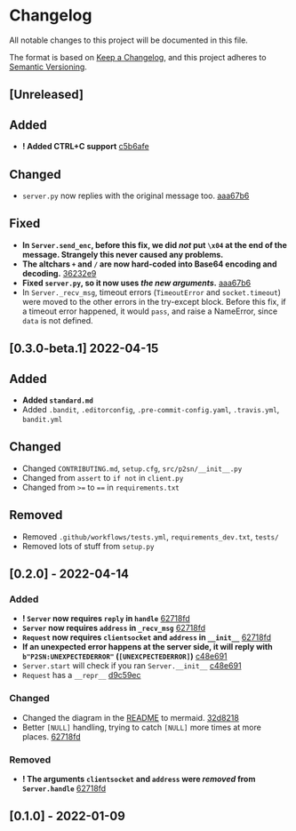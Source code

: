 # Changelog
All notable changes to this project will be documented in this file.

The format is based on [Keep a Changelog](https://keepachangelog.com/en/1.0.0/),
and this project adheres to [Semantic Versioning](https://semver.org/spec/v2.0.0.html).

## [Unreleased]
## Added
- **! Added CTRL+C support** [c5b6afe](https://github.com/koviubi56/p2sn/commit/c5b6afeaea2c9fb9f1dc857938a79a1f77545938#diff-8740706cc305b0ad918cd3c3385650f61d71d11ce22fabc08f7afa184fae64edR486-R506)
## Changed
- `server.py` now replies with the original message too. [aaa67b6](https://github.com/koviubi56/p2sn/commit/aaa67b6c60cefcde85b51e264e46e505902ad032#diff-791d4d41d3718d15d49180f3aacc8370b8cab07383f0d35b2713651cc0adfe46R10-R11)
## Fixed
- **In `Server.send_enc`, before this fix, we did _not_ put `\x04` at the end of the message. Strangely this never caused any problems.**
- **The altchars `+` and `/` are now hard-coded into Base64 encoding and decoding.** [36232e9](https://github.com/koviubi56/p2sn/commit/36232e9f38a3d4fe8d75ca7a757acd3e26771005)
- **Fixed `server.py`, so it now uses _the new arguments_.** [aaa67b6](https://github.com/koviubi56/p2sn/commit/aaa67b6c60cefcde85b51e264e46e505902ad032#diff-791d4d41d3718d15d49180f3aacc8370b8cab07383f0d35b2713651cc0adfe46R8)
- In `Server._recv_msg`, timeout errors (`TimeoutError` and `socket.timeout`) were moved to the other errors in the try-except block. Before this fix, if a timeout error happened, it would `pass`, and raise a NameError, since `data` is not defined.

## [0.3.0-beta.1] 2022-04-15
## Added
- **Added `standard.md`**
- Added `.bandit`, `.editorconfig`, `.pre-commit-config.yaml`, `.travis.yml`, `bandit.yml`
## Changed
- Changed `CONTRIBUTING.md`, `setup.cfg`, `src/p2sn/__init__.py`
- Changed from `assert` to `if not` in `client.py`
- Changed from `>=` to `==` in `requirements.txt`
## Removed
- Removed `.github/workflows/tests.yml`, `requirements_dev.txt`, `tests/`
- Removed lots of stuff from `setup.py`

## [0.2.0] - 2022-04-14
### Added
- **! `Server` now requires `reply` in `handle`** [62718fd](https://github.com/koviubi56/p2sn/commit/62718fd2011263e4920ef7fbcd10da6c579d3c33#diff-8740706cc305b0ad918cd3c3385650f61d71d11ce22fabc08f7afa184fae64edR446)
- **`Server` now requires `address` in `_recv_msg`** [62718fd](https://github.com/koviubi56/p2sn/commit/62718fd2011263e4920ef7fbcd10da6c579d3c33#diff-8740706cc305b0ad918cd3c3385650f61d71d11ce22fabc08f7afa184fae64edR215)
- **`Request` now requires `clientsocket` and `address` in `__init__`** [62718fd](https://github.com/koviubi56/p2sn/commit/62718fd2011263e4920ef7fbcd10da6c579d3c33#diff-8740706cc305b0ad918cd3c3385650f61d71d11ce22fabc08f7afa184fae64edR70-R77)
- **If an unexpected error happens at the server side, it will reply with `b"P2SN:UNEXPECTEDERROR"` (`[UNEXCPECTEDERROR]`)** [c48e691](https://github.com/koviubi56/p2sn/commit/c48e69185adf186e8fb3defe120086f9d8297753#diff-8740706cc305b0ad918cd3c3385650f61d71d11ce22fabc08f7afa184fae64edR402-R411)
- `Server.start` will check if you ran `Server.__init__` [c48e691](https://github.com/koviubi56/p2sn/commit/c48e69185adf186e8fb3defe120086f9d8297753#diff-8740706cc305b0ad918cd3c3385650f61d71d11ce22fabc08f7afa184fae64edR473-R477)
- `Request` has a `__repr__` [d9c59ec](https://github.com/koviubi56/p2sn/commit/d9c59ec3b05d5f07f16ed41871993c6463805f2a#diff-8740706cc305b0ad918cd3c3385650f61d71d11ce22fabc08f7afa184fae64edR112-R120)
### Changed
- Changed the diagram in the [README](README.md) to mermaid. [32d8218](https://github.com/koviubi56/p2sn/commit/32d821830354e7e7c51c0d775a25f7a4d62f9df9#diff-b335630551682c19a781afebcf4d07bf978fb1f8ac04c6bf87428ed5106870f5R20-R31)
- Better `[NULL]` handling, trying to catch `[NULL]` more times at more places. [62718fd](https://github.com/koviubi56/p2sn/commit/62718fd2011263e4920ef7fbcd10da6c579d3c33)
### Removed
- **! The  arguments `clientsocket` and `address` were _removed_ from `Server.handle`** [62718fd](https://github.com/koviubi56/p2sn/commit/62718fd2011263e4920ef7fbcd10da6c579d3c33#diff-8740706cc305b0ad918cd3c3385650f61d71d11ce22fabc08f7afa184fae64edL369-L370)

## [0.1.0] - 2022-01-09
